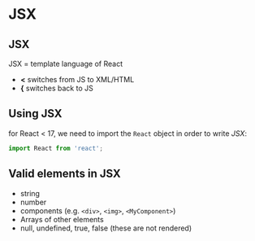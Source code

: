 # JSX

## JSX

JSX = template language of React

- **<** switches from JS to XML/HTML
- **{** switches back to JS

## Using JSX

for React < 17, we need to import the `React` object in order to write _JSX_:

```js
import React from 'react';
```

## Valid elements in JSX

- string
- number
- components (e.g. `<div>`, `<img>`, `<MyComponent>`)
- Arrays of other elements
- null, undefined, true, false (these are not rendered)
